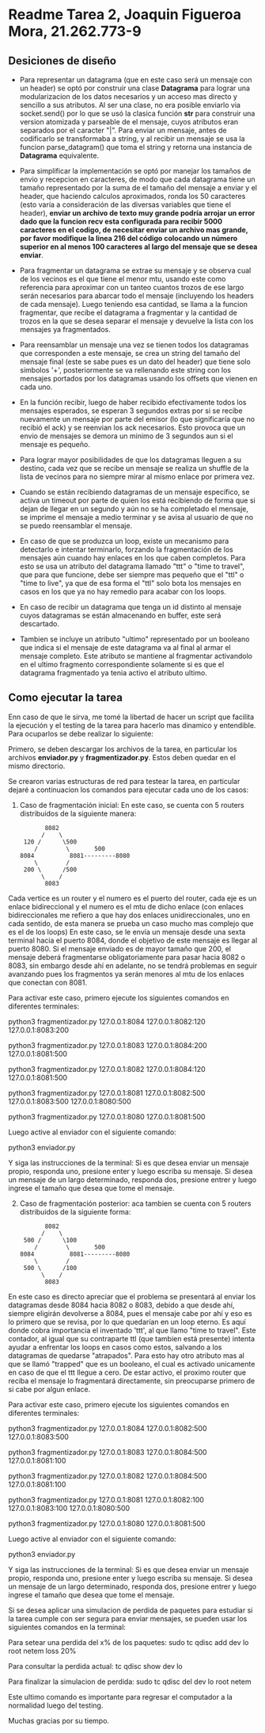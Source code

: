 # Readme Tarea 2, Joaquin Figueroa Mora, 21.262.773-9

## Desiciones de diseño
- Para representar un datagrama (que en este caso será un mensaje con un header) se optó por construir una clase __Datagrama__ para lograr una modularizacion de los datos necesarios y un acceso mas directo y sencillo a sus atributos. Al ser una clase, no era posible enviarlo via socket.send() por lo que se usó la clasica función __str__ para construir una version atomizada y parseable de el mensaje, cuyos atributos eran separados por el caracter "|". Para enviar un mensaje, antes de codificarlo se transformaba a string, y al recibir un mensaje se usa la funcion parse_datagram() que toma el string y retorna una instancia de __Datagrama__ equivalente.

- Para simplificar la implementación se optó por manejar los tamaños de envio y recepcion en caracteres, de modo que cada datagrama tiene un tamaño representado por la suma de el tamaño del mensaje a enviar y el header, que haciendo calculos aproximados, ronda los 50 caracteres (esto varía a consideración de las diversas variables que tiene el header), **enviar un archivo de texto muy grande podría arrojar un error dado que la funcion recv esta configurada para recibir 5000 caracteres en el codigo, de necesitar enviar un archivo mas grande, por favor modifique la linea 216 del código colocando un número superior en al menos 100 caracteres al largo del mensaje que se desea enviar**.

- Para fragmentar un datagrama se extrae su mensaje y se observa cual de los vecinos es el que tiene el menor mtu, usando este como referencia para aproximar con un tanteo cuantos trozos de ese largo serán necesarios para abarcar todo el mensaje (incluyendo los headers de cada mensaje). Luego teniendo esa cantidad, se llama a la funcion fragmentar, que recibe el datagrama a fragmentar y la cantidad de trozos en la que se desea separar el mensaje y devuelve la lista con los mensajes ya fragmentados.

- Para reensamblar un mensaje una vez se tienen todos los datagramas que corresponden a este mensaje, se crea un string del tamaño del mensaje final (este se sabe pues es un dato del header) que tiene solo simbolos '+', posteriormente se va rellenando este string con los mensajes portados por los datagramas usando los offsets que vienen en cada uno.

- En la función recibir, luego de haber recibido efectivamente todos los mensajes esperados, se esperan 3 segundos extras por si se recibe nuevamente un mensaje por parte del emisor (lo que significaría que no recibió el ack) y se reenvian los ack necesarios. Esto provoca que un envio de mensajes se demora un minimo de 3 segundos aun si el mensaje es pequeño.

- Para lograr mayor posibilidades de que los datagramas lleguen a su destino, cada vez que se recibe un mensaje se realiza un shuffle de la lista de vecinos para no siempre mirar al mismo enlace por primera vez.

- Cuando se están recibiendo datagramas de un mensaje específico, se activa un timeout por parte de quien los está recibiendo de forma que si dejan de llegar en un segundo y aún no se ha completado el mensaje, se imprime el mensaje a medio terminar y se avisa al usuario de que no se puedo reensamblar el mensaje.

- En caso de que se produzca un loop, existe un mecanismo para detectarlo e intentar terminarlo, forzando la fragmentación de los mensajes aún cuando hay enlaces en los que caben completos. Para esto se usa un atributo del datagrama llamado "ttt" o "time to travel", que para que funcione, debe ser siempre mas pequeño que el "ttl" o "time to live", ya que de esa forma el "ttl" solo bota los mensajes en casos en los que ya no hay remedio para acabar con los loops.

- En caso de recibir un datagrama que tenga un id distinto al mensaje cuyos datagramas se están almacenando en buffer, este será descartado.

- Tambien se incluye un atributo "ultimo" representado por un booleano que indica si el mensaje de este datagrama va al final al armar el mensaje completo. Este atributo se mantiene al fragmentar activandolo en el ultimo fragmento correspondiente solamente si es que el datagrama fragmentado ya tenia activo el atributo ultimo.


## Como ejecutar la tarea

Enn caso de que le sirva, me tomé la libertad de hacer un script que facilita la ejecución y el testing de la tarea para hacerlo mas dinamico y entendible. Para ocuparlos se debe realizar lo siguiente:

Primero, se deben descargar los archivos de la tarea, en particular los archivos __enviador.py__ y __fragmentizador.py__. Estos deben quedar en el mismo directorio.

Se crearon varias estructuras de red para testear la tarea, en particular dejaré a continuacion los comandos para ejecutar cada uno de los casos:

1) Caso de fragmentación inicial: En este caso, se cuenta con 5 routers distribuidos de la siguiente manera:

              8082
             /    \
        120 /      \500
           /        \       500
       8084          8081---------8080
           \        /
        200 \      /500
             \    /
              8083

Cada vertice es un router y el numero es el puerto del router, cada eje es un enlace bidireccional y el numero es el mtu de dicho enlace (con enlaces bidireccionales me refiero a que hay dos enlaces unidireccionales, uno en cada sentido, de esta manera se prueba un caso mucho mas complejo que es el de los loops)
En este caso, se le envía un mensaje desde una sexta terminal hacia el puerto 8084, donde el objetivo de este mensaje es llegar al puerto 8080. Si el mensaje enviado es de mayor tamaño que 200, el mensaje deberá fragmentarse obligatoriamente para pasar hacia 8082 o 8083, sin embargo desde ahí en adelante, no se tendrá problemas en seguir avanzando pues los fragmentos ya serán menores al mtu de los enlaces que conectan con 8081.

Para activar este caso, primero ejecute los siguientes comandos en diferentes terminales:

python3 fragmentizador.py 127.0.0.1:8084 127.0.0.1:8082:120 127.0.0.1:8083:200

python3 fragmentizador.py 127.0.0.1:8083 127.0.0.1:8084:200 127.0.0.1:8081:500

python3 fragmentizador.py 127.0.0.1:8082 127.0.0.1:8084:120 127.0.0.1:8081:500

python3 fragmentizador.py 127.0.0.1:8081 127.0.0.1:8082:500 127.0.0.1:8083:500 127.0.0.1:8080:500

python3 fragmentizador.py 127.0.0.1:8080 127.0.0.1:8081:500

Luego active al enviador con el siguiente comando:

python3 enviador.py

Y siga las instrucciones de la terminal:
Si es que desea enviar un mensaje propio, responda uno, presione enter y luego escriba su mensaje.
Si desea un mensaje de un largo determinado, responda dos, presione entrer y luego ingrese el tamaño que desea que tome el mensaje.


2) Caso de fragmentación posterior: aca tambien se cuenta con 5 routers distribuidos de la siguiente forma:

              8082
             /    \
        500 /      \100
           /        \       500
       8084          8081---------8080
           \        /
        500 \      /100
             \    /
              8083

En este caso es directo apreciar que el problema se presentará al enviar los datagramas desde 8084 hacia 8082 o 8083, debido a que desde ahí, siempre eligirán devolverse a 8084, pues el mensaje cabe por ahí y eso es lo primero que se revisa, por lo que quedarían en un loop eterno. Es aquí donde cobra importancia el inventado 'ttt', al que llamo "time to travel". Este contador, al igual que su contraparte ttl (que tambien está presente) intenta ayudar a enfrentar los loops en casos como estos, salvando a los datagramas de quedarse "atrapados". Para esto hay otro atributo mas al que se llamó "trapped" que es un booleano, el cual es activado unicamente en caso de que el ttt llegue a cero. De estar activo, el proximo router que reciba el mensaje lo fragmentará directamente, sin preocuparse primero de si cabe por algun enlace.

Para activar este caso, primero ejecute los siguientes comandos en diferentes terminales:

python3 fragmentizador.py 127.0.0.1:8084 127.0.0.1:8082:500 127.0.0.1:8083:500

python3 fragmentizador.py 127.0.0.1:8083 127.0.0.1:8084:500 127.0.0.1:8081:100

python3 fragmentizador.py 127.0.0.1:8082 127.0.0.1:8084:500 127.0.0.1:8081:100

python3 fragmentizador.py 127.0.0.1:8081 127.0.0.1:8082:100 127.0.0.1:8083:100 127.0.0.1:8080:500

python3 fragmentizador.py 127.0.0.1:8080 127.0.0.1:8081:500

Luego active al enviador con el siguiente comando:

python3 enviador.py

Y siga las instrucciones de la terminal:
Si es que desea enviar un mensaje propio, responda uno, presione enter y luego escriba su mensaje.
Si desea un mensaje de un largo determinado, responda dos, presione entrer y luego ingrese el tamaño que desea que tome el mensaje.


Si se desea aplicar una simulacion de perdida de paquetes para estudiar si la tarea cumple con ser segura para enviar mensajes, se pueden usar los siguientes comandos en la terminal: 

Para setear una perdida del x% de los paquetes:
sudo tc qdisc add dev lo root netem loss 20%

Para consultar la perdida actual:
tc qdisc show dev lo

Para finalizar la simulacion de perdida:
sudo tc qdisc del dev lo root netem

Este ultimo comando es importante para regresar el computador a la normalidad luego del testing.

Muchas gracias por su tiempo.